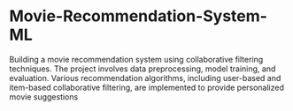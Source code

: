 # Movie-Recommendation-System-ML
Building a movie recommendation system using collaborative filtering techniques. The project involves data preprocessing, model training, and evaluation. Various recommendation algorithms, including user-based and item-based collaborative filtering, are implemented to provide personalized movie suggestions

